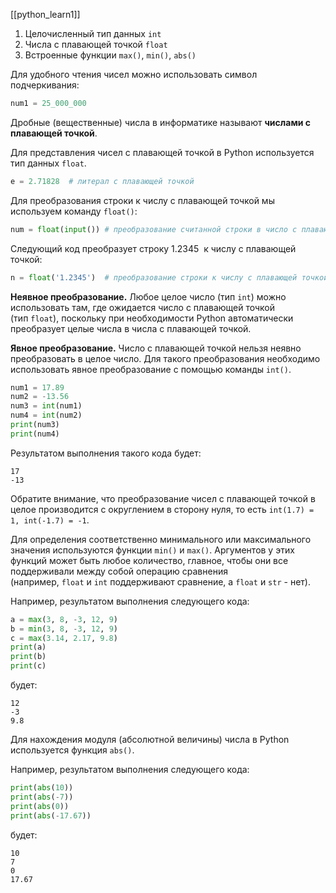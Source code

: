 [[python_learn1]]
1. Целочисленный тип данных `int`
2. Числа с плавающей точкой `float`
3. Встроенные функции `max()`, `min()`, `abs()`

Для удобного чтения чисел можно использовать символ подчеркивания:

```python
num1 = 25_000_000
```
Дробные (вещественные) числа в информатике называют **числами с плавающей точкой**.

Для представления чисел с плавающей точкой в Python используется тип данных `float`.

```python
e = 2.71828  # литерал с плавающей точкой
```
Для преобразования строки к числу с плавающей точкой мы используем команду `float()`:

```python
num = float(input()) # преобразование считанной строки в число с плавающей точкой
```
Следующий код преобразует строку 1.2345  к числу с плавающей точкой:

```python
n = float('1.2345')  # преобразование строки к числу с плавающей точкой
```
**Неявное преобразование.** Любое целое число (тип `int`) можно использовать там, где ожидается число с плавающей точкой (тип `float`), поскольку при необходимости Python автоматически преобразует целые числа в числа с плавающей точкой.

**Явное преобразование.** Число с плавающей точкой нельзя неявно преобразовать в целое число. Для такого преобразования необходимо использовать явное преобразование с помощью команды `int()`.

```python
num1 = 17.89
num2 = -13.56
num3 = int(num1)
num4 = int(num2)
print(num3)
print(num4)
```

Результатом выполнения такого кода будет:

```no-highlight
17
-13
```

Обратите внимание, что преобразование чисел с плавающей точкой в целое производится с округлением в сторону нуля, то есть `int(1.7) = 1, int(-1.7) = -1`.

Для определения соответственно минимального или максимального значения используются функции `min()` и `max()`. Аргументов у этих функций может быть любое количество, главное, чтобы они все поддерживали между собой операцию сравнения (например, `float` и `int` поддерживают сравнение, а `float` и `str` - нет).

Например, результатом выполнения следующего кода:

```python
a = max(3, 8, -3, 12, 9)
b = min(3, 8, -3, 12, 9)
c = max(3.14, 2.17, 9.8)
print(a)
print(b)
print(c)
```

будет:

```no-highlight
12
-3
9.8
```
Для нахождения модуля (абсолютной величины) числа в Python используется функция `abs()`.

Например, результатом выполнения следующего кода:

```python
print(abs(10))
print(abs(-7))
print(abs(0))
print(abs(-17.67))
```

будет:

```no-highlight
10
7
0
17.67
```
